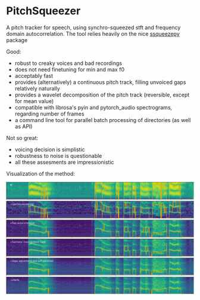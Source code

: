 # PitchSqueezer
A pitch tracker for speech, using synchro-squeezed stft and frequency domain autocorrelation. The tool relies heavily on the nice [ssqueezepy](https://github.com/OverLordGoldDragon/ssqueezepy/tree/master/ssqueezepy]) package

Good:
* robust to creaky voices and bad recordings
* does not need finetuning for min and max f0
* acceptably fast
* provides (alternatively) a continuous pitch track, filling unvoiced gaps relatively naturally
* provides a wavelet decomposition of the pitch track (reversible, except for mean value) 
* compatible with librosa's pyin and pytorch_audio spectrograms, regarding number of frames
* a command line tool for parallel batch processing of directories (as well as API)

Not so great:
* voicing decision is simplistic
* robustness to noise is questionable
* all these assesments are impressionistic

Visualization of the method:

<img src="images/Figure_1.png">
